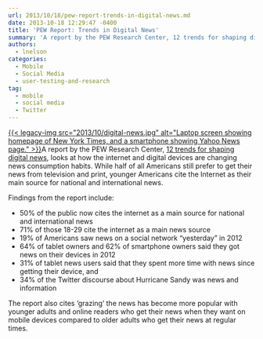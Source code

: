 ```yaml
---
url: 2013/10/18/pew-report-trends-in-digital-news.md
date: 2013-10-18 12:29:47 -0400
title: 'PEW Report: Trends in Digital News'
summary: 'A report by the PEW Research Center, 12 trends for shaping digital news,  looks at how the internet and digital devices are changing news consumption habits. While half of all Americans still prefer to get their news from'
authors:
  - lnelson
categories:
  - Mobile
  - Social Media
  - user-testing-and-research
tag:
  - mobile
  - social media
  - Twitter
---
```


[{{< legacy-img src="2013/10/digital-news.jpg" alt="Laptop screen showing homepage of New York Times, and a smartphone showing Yahoo News page." >}}](https://s3.amazonaws.com/sitesusa/wp-content/uploads/sites/212/2013/10/digital-news.jpg)A report by the PEW Research Center, <a href="http://www.pewresearch.org/fact-tank/2013/10/16/12-trends-shaping-digital-news/" target="_blank">12 trends for shaping digital news</a>,  looks at how the internet and digital devices are changing news consumption habits. While half of all Americans still prefer to get their news from television and print, younger Americans cite the Internet as their main source for national and international news.

Findings from the report include:

  * 50% of the public now cites the internet as a main source for national and international news
  * 71% of those 18-29 cite the internet as a main news source
  * 19% of Americans saw news on a social network &#8220;yesterday&#8221; in 2012
  *  64% of tablet owners and 62% of smartphone owners said they got news on their devices in 2012
  * 31% of tablet news users said that they spent more time with news since getting their device, and
  *  34% of the Twitter discourse about Hurricane Sandy was news and information

The report also cites &#8216;grazing’ the news has become more popular with younger adults and online readers who get their news when they want on mobile devices compared to older adults who get their news at regular times.

 